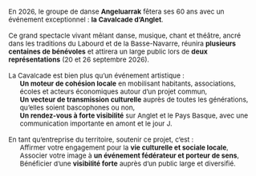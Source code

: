 <ul style="font-size: 0.95em; list-style-type:none">
  <li>En 2026, le groupe de danse <b>Angeluarrak</b> fêtera ses 60 ans avec un événement exceptionnel : <b>la Cavalcade d’Anglet</b>.</li>
  <li>&nbsp;</li>
  <li>Ce grand spectacle vivant mêlant danse, musique, chant et théâtre, ancré dans les traditions du Labourd et de la Basse-Navarre, réunira <b>plusieurs centaines de bénévoles</b> et attirera un large public lors de <b>deux représentations</b> (20 et 26 septembre 2026).</li>
  <li>&nbsp;</li>
  <li>
    La Cavalcade est bien plus qu’un événement artistique :
    <ul style="list-style-type:none">
      <li><b>Un moteur de cohésion locale</b> en mobilisant habitants, associations, écoles et acteurs économiques autour d’un projet commun,</li>
      <li><b>Un vecteur de transmission culturelle</b> auprès de toutes les générations, qu’elles soient bascophones ou non,</li>
      <li><b>Un rendez-vous à forte visibilité</b> sur Anglet et le Pays Basque, avec une communication importante en amont et le jour J.</li>
    </ul>
  </li>
  <li>&nbsp;</li>
  <li>
    En tant qu’entreprise du territoire, soutenir ce projet, c’est :
    <ul style="list-style-type:none">
      <li>Affirmer votre engagement pour la <b>vie culturelle et sociale locale</b>,</li>
      <li>Associer votre image à <b>un événement fédérateur et porteur de sens</b>,</li>
      <li>Bénéficier d’une <b>visibilité forte</b> auprès d’un public large et diversifié.</li>
    </ul>
  </li>
</ul>
